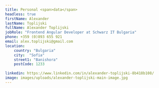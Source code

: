 ```yaml
---
title: Personal <span>data</span>
headless: true
firstName: Alexander
lastName: Toplijski
fullName: Alexander Toplijski
jobRole: "Frontend Angular Developer at Schwarz IT Bulgaria"
phone: +359 (0)893 655 921
email: alex.toplijski@gmail.com
location: 
    country: "Bulgaria"
    city:  "Sofia"
    street1: "Banishora"
    postCode: 1233
     
linkedin: https://www.linkedin.com/in/alexander-toplijski-8b418b108/
image: images/uploads/alexander-toplijski-main-image.jpg
---
```

